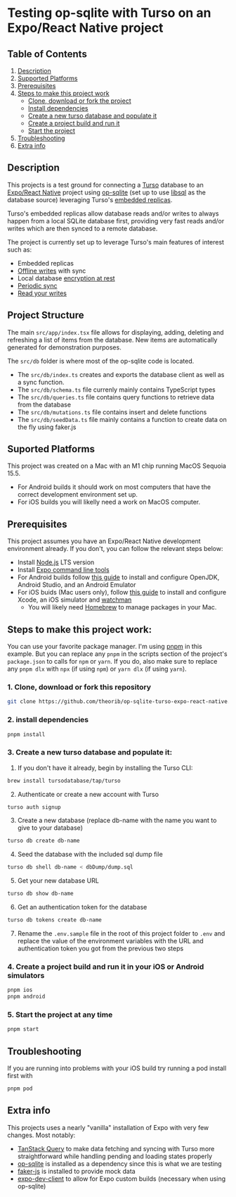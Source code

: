 # Testing op-sqlite with Turso on an Expo/React Native project

## Table of Contents

1. [Description](#description)
2. [Supported Platforms](#supported-platforms)
3. [Prerequisites](#prerequisites)
4. [Steps to make this project work](#steps-to-make-this-project-work)
   - [Clone, download or fork the project](#1-clone-download-or-fork-the-project)
   - [Install dependencies](#2-install-dependencies)
   - [Create a new turso database and populate it](#3-create-a-new-turso-database-and-populate-it)
   - [Create a project build and run it](#4-create-a-project-build-and-run-it-in-your-ios-or-android-simulators)
   - [Start the project](#5-start-the-project-at-any-time)
5. [Troubleshooting](#troubleshooting)
6. [Extra info](#extra-info)

## Description

This projects is a test ground for connecting a [Turso](https://turso.tech) database to an [Expo/React Native](https://docs.expo.dev) project using [op-sqlite](https://github.com/OP-Engineering/op-sqlite) (set up to use [libsql](https://ospfranco.notion.site/Libsql-Support-c56ac2afb939460182ee7bd910b08fbf) as the database source) leveraging Turso's [embedded replicas](https://docs.turso.tech/features/embedded-replicas/introduction).

Turso's embedded replicas allow database reads and/or writes to always happen from a local SQLite database first, providing very fast reads and/or writes which are then synced to a remote database.

The project is currently set up to leverage Turso's main features of interest such as:

- Embedded replicas
- [Offline writes](https://turso.tech/blog/turso-offline-sync-public-beta) with sync
- Local database [encryption at rest](https://docs.turso.tech/features/embedded-replicas/introduction#encryption-at-rest)
- [Periodic sync](https://docs.turso.tech/features/embedded-replicas/introduction#periodic-sync)
- [Read your writes](https://docs.turso.tech/features/embedded-replicas/introduction#read-your-writes)

## Project Structure

The main `src/app/index.tsx` file allows for displaying, adding, deleting and refreshing a list of items from the database. New items are automatically generated for demonstration purposes.

The `src/db` folder is where most of the op-sqlite code is located.

- The `src/db/index.ts` creates and exports the database client as well as a sync function.
- The `src/db/schema.ts` file currenly mainly contains TypeScript types
- The `src/db/queries.ts` file contains query functions to retrieve data from the database
- The `src/db/mutations.ts` file contains insert and delete functions
- The `src/db/seedData.ts` file mainly contains a function to create data on the fly using faker.js

## Suported Platforms

This project was created on a Mac with an M1 chip running MacOS Sequoia 15.5.

- For Android builds it should work on most computers that have the correct development environment set up.
- For iOS builds you will likelly need a work on MacOS computer.

## Prerequisites

This project assumes you have an Expo/React Native development environment already. If you don't, you can follow the relevant steps below:

- Install [Node.js](https://nodejs.org/en/) LTS version
- Install [Expo command line tools](https://docs.expo.dev/more/expo-cli/)
- For Android builds follow [this guide](https://docs.expo.dev/get-started/set-up-your-environment/?platform=android&device=simulated&mode=development-build&buildEnv=local) to install and configure OpenJDK, Android Studio, and an Android Emulator
- For iOS buids (Mac users only), follow [this guide](https://docs.expo.dev/get-started/set-up-your-environment/?platform=ios&device=simulated&mode=development-build&buildEnv=local) to install and configure Xcode, an iOS simulator and [watchman](https://facebook.github.io/watchman/docs/install#macos)
  - You will likely need [Homebrew](https://brew.sh) to manage packages in your Mac.

## Steps to make this project work:

You can use your favorite package manager. I'm using [pnpm](https://pnpm.io) in this example. But you can replace any `pnpm` in the scripts section of the project's `package.json` to calls for `npm` or `yarn`. If you do, also make sure to replace any `pnpm dlx` with `npx` (if using `npm`) or `yarn dlx` (if using `yarn`).

### 1. Clone, download or fork this repository

```bash
git clone https://github.com/theorib/op-sqlite-turso-expo-react-native.git
```

### 2. install dependencies

```bash
pnpm install
```

### 3. Create a new turso database and populate it:

1. If you don't have it already, begin by installing the Turso CLI:

```bash
brew install tursodatabase/tap/turso
```

2. Authenticate or create a new account with Turso

```bash
turso auth signup
```

3. Create a new database (replace db-name with the name you want to give to your database)

```bash
turso db create db-name
```

4. Seed the database with the included sql dump file

```bash
turso db shell db-name < dbDump/dump.sql
```

5. Get your new database URL

```bash
turso db show db-name
```

6. Get an authentication token for the database

```bash
turso db tokens create db-name
```

7. Rename the `.env.sample` file in the root of this project folder to `.env` and replace the value of the environment variables with the URL and authentication token you got from the previous two steps

### 4. Create a project build and run it in your iOS or Android simulators

```bash
pnpm ios
pnpm android
```

### 5. Start the project at any time

```bash
pnpm start
```

## Troubleshooting

If you are running into problems with your iOS build try running a pod install first with

```bash
pnpm pod
```

## Extra info

This projects uses a nearly "vanilla" installation of Expo with very few changes. Most notably:

- [TanStack Query](https://tanstack.com/query/latest) to make data fetching and syncing with Turso more straightforward while handling pending and loading states properly
- [op-sqlite](https://github.com/OP-Engineering/op-sqlite) is installed as a dependency since this is what we are testing
- [faker-js](https://fakerjs.dev/) is installed to provide mock data
- [expo-dev-client](https://docs.expo.dev/versions/latest/sdk/dev-client/) to allow for Expo custom builds (necessary when using op-sqlite)
